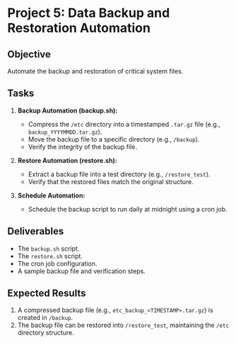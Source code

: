 # Project 5: Data Backup and Restoration Automation

## Objective
Automate the backup and restoration of critical system files.

## Tasks
1. **Backup Automation (backup.sh):**
   - Compress the `/etc` directory into a timestamped `.tar.gz` file (e.g., `backup_YYYYMMDD.tar.gz`).
   - Move the backup file to a specific directory (e.g., `/backup`).
   - Verify the integrity of the backup file.

2. **Restore Automation (restore.sh):**
   - Extract a backup file into a test directory (e.g., `/restore_test`).
   - Verify that the restored files match the original structure.

3. **Schedule Automation:**
   - Schedule the backup script to run daily at midnight using a cron job.

## Deliverables
- The `backup.sh` script.
- The `restore.sh` script.
- The cron job configuration.
- A sample backup file and verification steps.

## Expected Results
1. A compressed backup file (e.g., `etc_backup_<TIMESTAMP>.tar.gz`) is created in `/backup`.
2. The backup file can be restored into `/restore_test`, maintaining the `/etc` directory structure.
